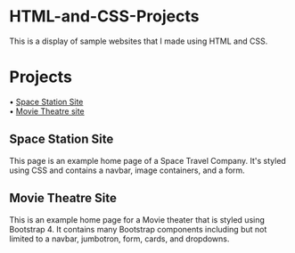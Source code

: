 # HTML-and-CSS-Projects
This is a display of sample websites that I made using HTML and CSS.

# Projects
• [Space Station Site](https://github.com/prashanthlalan/HTML-and-CSS-Projects/blob/main/project/index.html)</br>
• [Movie Theatre site](https://github.com/prashanthlalan/HTML-and-CSS-Projects/tree/main/Basic_HTML_and_CSS/bootstrap4_project)

## Space Station Site
This page is an example home page of a Space Travel Company. It's styled using CSS and contains a navbar, image containers, and a form.

## Movie Theatre Site
This is an example home page for a Movie theater that is styled using Bootstrap 4. It contains many Bootstrap components including but not limited to a navbar, jumbotron, form, cards, and dropdowns.